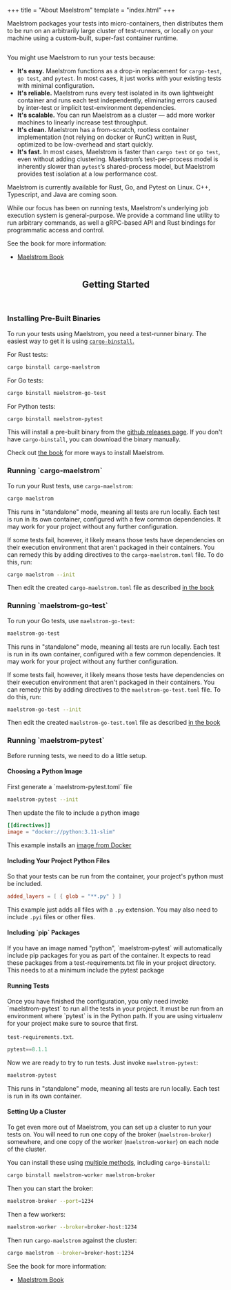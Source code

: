 +++
title = "About Maelstrom"
template = "index.html"
+++

Maelstrom packages your tests into micro-containers, then distributes them to be run on an
arbitrarily large cluster of test-runners, or locally on your machine using a custom-built, super-fast container runtime. 

<a href="https://maelstrom-software.com/doc/book/latest/" class="rightimg wrap"><img src="images/Architecture Small.png" alt="" /></a>

You might use Maelstrom to run your tests because:

- **It's easy.** Maelstrom functions as a drop-in replacement for `cargo-test`, `go test`, and
  `pytest`. In most cases, it just works with your existing tests with minimal configuration.
- **It's reliable.** Maelstrom runs every test isolated in its own lightweight container and runs
  each test independently, eliminating errors caused by inter-test or implicit test-environment
  dependencies.
- **It's scalable.** You can run Maelstrom as a cluster &mdash; add more worker machines to linearly
  increase test throughput.
- **It's clean.** Maelstrom has a from-scratch, rootless container implementation (not relying on
  docker or RunC) written in Rust, optimized to be low-overhead and start quickly.
- **It's fast.** In most cases, Maelstrom is faster than `cargo test` or `go test`, even without
  adding clustering.  Maelstrom’s test-per-process model is inherently slower than `pytest`’s
  shared-process model, but Maelstrom provides test isolation at a low performance cost.

Maelstrom is currently available for Rust, Go, and Pytest on Linux.  C++,
Typescript, and Java are coming soon.

While our focus has been on running tests, Maelstrom's underlying job execution system is
general-purpose. We provide a command line utility to run arbitrary commands, as well a gRPC-based
API and Rust bindings for programmatic access and control.

<p>See the book for more information:</p>
<ul class="actions">
  <li><a href="https://maelstrom-software.com/doc/book/latest/" class="button">Maelstrom Book</a></li>
</ul>
</article>
</div>
</div>

<!-- Promo -->
<div id="promo-wrapper">
<section id="promo">
<a href="https://maelstrom-software.com/doc/book/latest/installation.html" class="image promo"><img src="images/Maelstrom.gif" alt=""></a>
<ul class="actions major">
</section>
</div>

<!-- Overview -->
<div class="wrapper">
<div class="container" id="main">

<!-- Content -->
<article id="content">
<header>
  <h2>Getting Started</h2>
</header>
<p><h3><b>Installing Pre-Built Binaries</b></h3></p>

To run your tests using Maelstrom, you need a test-runner binary.
The easiest way to get it is using [`cargo-binstall`.](https://github.com/cargo-bins/cargo-binstall)

For Rust tests:

```sh
cargo binstall cargo-maelstrom
```

For Go tests:

```bash
cargo binstall maelstrom-go-test
```

For Python tests:

```sh
cargo binstall maelstrom-pytest
```

This will install a pre-built binary from the [github releases
page](https://github.com/maelstrom-software/maelstrom/releases). If you don't have
`cargo-binstall`, you can download the binary manually.

Check out [the book](https://maelstrom-software.com/doc/book/latest/installation.html) for more ways
to install Maelstrom.

<p><h3><b>Running `cargo-maelstrom`</b></h3></p>

To run your Rust tests, use `cargo-maelstrom`:

```sh
cargo maelstrom
```

This runs in "standalone" mode, meaning all tests are run locally. Each test is run in its own
container, configured with a few common dependencies. It may work for your project without any
further configuration.

If some tests fail, however, it likely means those tests have dependencies on their execution
environment that aren't packaged in their containers. You can remedy this by adding directives to
the `cargo-maelstrom.toml` file. To do this, run:

```sh
cargo maelstrom --init
```

Then edit the created `cargo-maelstrom.toml` file as described [in the
book](https://maelstrom-software.com/doc/book/latest/cargo-maelstrom/spec.html)

<p><h3><b>Running `maelstrom-go-test`</b></h3></p>

To run your Go tests, use `maelstrom-go-test`:

```sh
maelstrom-go-test
```

This runs in "standalone" mode, meaning all tests are run locally. Each test is run in its own
container, configured with a few common dependencies. It may work for your project without any
further configuration.

If some tests fail, however, it likely means those tests have dependencies on their execution
environment that aren't packaged in their containers. You can remedy this by adding directives to
the `maelstrom-go-test.toml` file. To do this, run:

```sh
maelstrom-go-test --init
```

Then edit the created `maelstrom-go-test.toml` file as described [in the
book](https://maelstrom-software.com/doc/book/latest/go-test/spec.html)

<p><h3><b>Running `maelstrom-pytest`</b></h3></p>
Before running tests, we need to do a little setup.

<p><h4><b>Choosing a Python Image</b></h4></p>
First generate a `maelstrom-pytest.toml` file

```bash
maelstrom-pytest --init
```

Then update the file to include a python image
```toml
[[directives]]
image = "docker://python:3.11-slim"
```
This example installs an [image from Docker](https://hub.docker.com/_/python)

<p><h4><b>Including Your Project Python Files</b></h4></p>
So that your tests can be run from the container, your project's python must be included.

```toml
added_layers = [ { glob = "**.py" } ]
```

This example just adds all files with a `.py` extension. You may also need to include
`.pyi` files or other files.

<p><h4><b>Including `pip` Packages</b></h4></p>
If you have an image named "python", `maelstrom-pytest` will automatically include pip
packages for you as part of the container. It expects to read these packages from a
test-requirements.txt file in your project directory. This needs to at a minimum include the pytest
package

<p><h4><b>Running Tests</b></h4></p>
Once you have finished the configuration, you only need invoke `maelstrom-pytest` to run all
the tests in your project. It must be run from an environment where `pytest` is in the Python
path. If you are using virtualenv for your project make sure to source that first.

`test-requirements.txt`.

```python
pytest==8.1.1
```

Now we are ready to try to run tests. Just invoke `maelstrom-pytest`:
```sh
maelstrom-pytest
```

This runs in "standalone" mode, meaning all tests are run locally. Each test is run in its own
container.

<p><h4><b>Setting Up a Cluster</b></h4></p>

To get even more out of Maelstrom, you can set up a cluster to run your tests on. You will need to
run one copy of the broker (`maelstrom-broker`) somewhere, and one copy of the worker
(`maelstrom-worker`) on each node of the cluster.

You can install these using [multiple methods](https://maelstrom-software.com/doc/book/latest/installation.html), including `cargo-binstall`:

```sh
cargo binstall maelstrom-worker maelstrom-broker
```

Then you can start the broker:
```sh
maelstrom-broker --port=1234
```

Then a few workers:
```sh
maelstrom-worker --broker=broker-host:1234
```

Then run `cargo-maelstrom` against the cluster:
```sh
cargo maelstrom --broker=broker-host:1234
```

See the book for more information:
<ul class="actions">
  <li><a href="https://maelstrom-software.com/doc/book/latest/" class="button">Maelstrom Book</a></li>
</ul>

